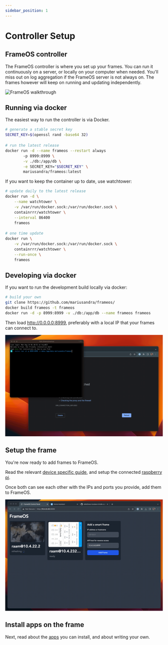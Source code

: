 ```yaml
---
sidebar_position: 1
---
```


# Controller Setup

## FrameOS controller

The FrameOS controller is where you set up your frames. You can run it continuously on a server, or locally on your computer when needed. You'll miss out on log aggregation if the FrameOS server is not always on. The frames however will keep on running and updating independently.

![FrameOS walkthrough](../_img/walkthrough.gif)

## Running via docker

The easiest way to run the controller is via Docker.

```bash
# generate a stable secret key
SECRET_KEY=$(openssl rand -base64 32)

# run the latest release
docker run -d --name frameos --restart always 
        -p 8999:8999 \
        -v ./db:/app/db \
        -e SECRET_KEY="$SECRET_KEY" \
        mariusandra/frameos:latest
```

If you want to keep the container up to date, use watchtower:

```bash
# update daily to the latest release
docker run -d \
    --name watchtower \
    -v /var/run/docker.sock:/var/run/docker.sock \
    containrrr/watchtower \
    --interval 86400
    frameos

# one time update
docker run \
    -v /var/run/docker.sock:/var/run/docker.sock \
    containrrr/watchtower \
    --run-once \
    frameos
```

## Developing via docker

If you want to run the development build locally via docker:

```bash
# build your own
git clone https://github.com/mariusandra/frameos/
docker build frameos -t frameos
docker run -d -p 8999:8999 -v ./db:/app/db --name frameos frameos
```

Then load http://0.0.0.0:8999, preferably with a local IP that your frames can connect to.

![](./_img/7-docker-fast-frameos.gif)

## Setup the frame

You're now ready to add frames to FrameOS.

Read the relevant [device specific guide](/devices), and setup the connected [raspberry pi](/installation/raspberry).

Once both can see each other with the IPs and ports you provide, add them to FrameOS.

![](./_img/15-multiple.gif)

## Install apps on the frame

Next, read about the [apps](/apps) you can install, and about writing your own.
